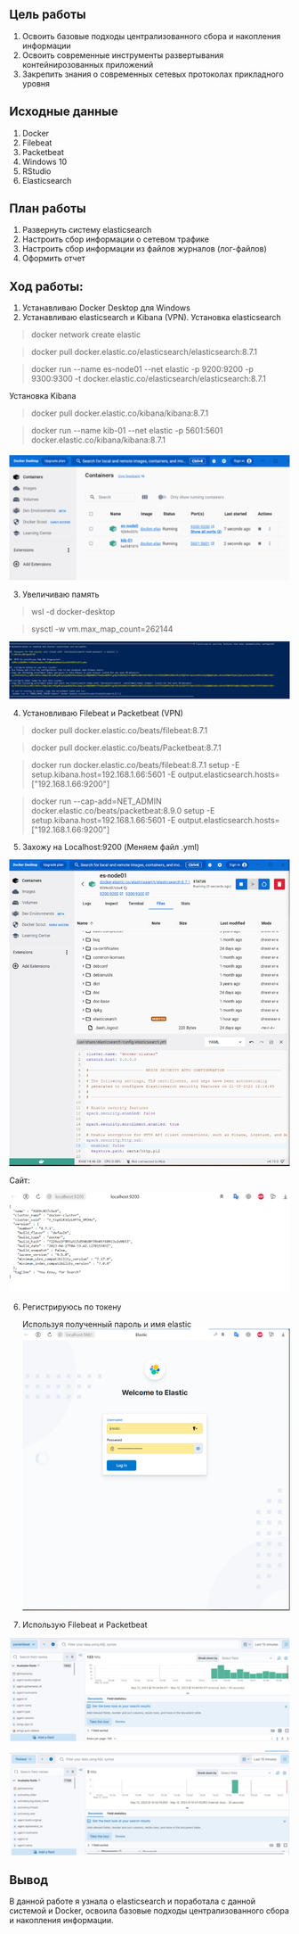 ## Цель работы

1.  Освоить базовые подходы централизованного сбора и накопления информации
2.  Освоить современные инструменты развертывания контейнирозованных приложений
3.  Закрепить знания о современных сетевых протоколах прикладного уровня

## Исходные данные

1.  Docker
2.  Filebeat
3.  Packetbeat
4.  Windows 10
5.  RStudio
6.  Elasticsearch

## План работы

1.  Развернуть систему elasticsearch
2.  Настроить сбор информации о сетевом трафике
3.  Настроить сбор информации из файлов журналов (лог-файлов)
4.  Оформить отчет

## Ход работы:

1.  Устанавливаю Docker Desktop для Windows
2.  Устанавливаю elasticsearch и Kibana (VPN). Установка elasticsearch

> docker network create elastic

> docker pull docker.elastic.co/elasticsearch/elasticsearch:8.7.1

> docker run --name es-node01 --net elastic -p 9200:9200 -p 9300:9300 -t docker.elastic.co/elasticsearch/elasticsearch:8.7.1

Установка Kibana

> docker pull docker.elastic.co/kibana/kibana:8.7.1

> docker run --name kib-01 --net elastic -p 5601:5601 docker.elastic.co/kibana/kibana:8.7.1

![](start.png)

3.  Увеличиваю память

> wsl -d docker-desktop

> sysctl -w vm.max_map_count=262144

![](osn.png)

4.  Установливаю Filebeat и Packetbeat (VPN)

> docker pull docker.elastic.co/beats/filebeat:8.7.1

> docker pull docker.elastic.co/beats/Packetbeat:8.7.1

> docker run docker.elastic.co/beats/filebeat:8.7.1 setup -E setup.kibana.host=192.168.1.66:5601 -E output.elasticsearch.hosts=\["192.168.1.66:9200"\]

> docker run --cap-add=NET_ADMIN docker.elastic.co/beats/packetbeat:8.9.0 setup -E setup.kibana.host=192.168.1.66:5601 -E output.elasticsearch.hosts=\["192.168.1.66:9200"\]

5.  Захожу на Localhost:9200 (Меняем файл .yml)

![](fal.png)

Сайт:

![](9200.png)

6.  Регистрируюсь по токену

    Используя полученный пароль и имя elastic\
    ![](reg.png)

7.  Использую Filebeat и Packetbeat

![](pac.png)

![](file.png)

## Вывод

В данной работе я узнала о elasticsearch и поработала с данной системой и Docker, освоила базовые подходы централизованного сбора и накопления информации.
